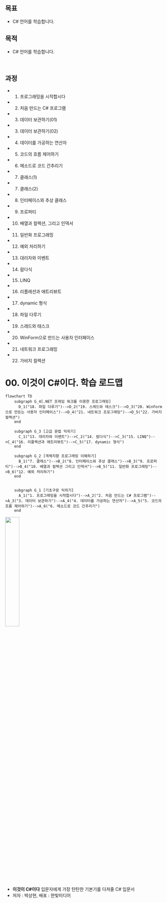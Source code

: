 ## 목표
- C# 언어를 학습합니다.

## 목적 
- C# 언어를 학습합니다.

<br>

## 과정
- 01. 프로그래밍을 시작합시다
- 02. 처음 만드는 C# 프로그램
- 03. 데이터 보관하기(01)
- 03. 데이터 보관하기(02)
- 04. 데이터를 가공하는 연산자
- 05. 코드의 흐름 제어하기
- 06. 메소드로 코드 간추리기
- 07. 클래스(1)
- 07. 클래스(2)
- 08. 인터페이스와 추상 클래스
- 09. 프로퍼티
- 10. 배열과 컬렉션, 그리고 인덱서
- 11. 일반화 프로그래밍
- 12. 예외 처리하기
- 13. 대리자와 이벤트
- 14. 람다식
- 15. LINQ
- 16. 리플레션과 애트리뷰트
- 17. dynamic 형식
- 18. 파일 다루기
- 19. 스레드와 태스크
- 20. WinForm으로 만드는 사용자 인터페이스
- 21. 네트워크 프로그래밍
- 22. 가비지 컬렉션


# 00. 이것이 C#이다. 학습 로드맵

```mermaid
flowchart TD
    subgraph G_4[.NET 프레임 워크를 이용한 프로그래밍]
      D_1("18. 파일 다루기")-->D_2("19. 스레드와 태스크")-->D_3("20. WinForm으로 만든는 사용자 인터페이스")-->D_4("21. 네트워크 프로그래밍")-->D_5("22. 가비지 컬렉션")
    end

    subgraph G_3 [고급 문법 익히기]
      C_1("13. 대리자와 이벤트")-->C_2("14. 람다식")-->C_3("15. LINQ")-->C_4("16. 리플렉션과 애트리뷰트")-->C_5("17. dynamic 형식")
    end

    subgraph G_2 [객체지향 프로그래밍 이해하기]
      B_1("7. 클래스")-->B_2("8. 인터페이스와 추상 클래스")-->B_3("9. 프로퍼티")-->B_4("10. 배열과 컬렉션 그리고 인덱서")-->B_5("11. 일반화 프로그래밍")-->B_6("12. 예외 처리하기")
    end


    subgraph G_1 [기초구문 익히기]
      A_1("1. 프로그래밍을 시작합시다")-->A_2("2. 처음 만드는 C# 프로그램")-->A_3("3. 데이터 보관하기")-->A_4("4. 데이터를 가공하는 연산자")-->A_5("5. 코드의 흐름 제어하기")-->A_6("6. 메소드로 코드 간추리기")
    end
```

<img src="http://image.yes24.com/goods/96674785/XL" width="30%">  

- **이것이 C#이다** 입문자에게 가장 탄탄한 기본기를 다져줄 C# 입문서
- 저자 : 박상현, 배포 : 한빛미디어

